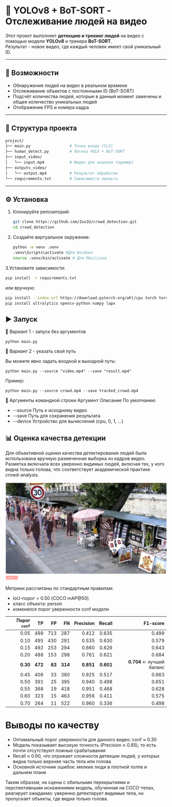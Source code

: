 # 🧠 YOLOv8 + BoT-SORT - Отслеживание людей на видео

Этот проект выполняет **детекцию и трекинг людей** на видео с помощью модели **YOLOv8** и трекера **BoT-SORT**.  
Результат - новое видео, где каждый человек имеет свой уникальный ID.

---

## 🚀 Возможности

- Обнаружение людей на видео в реальном времени  
- Отслеживание объектов с постоянными ID (BoT-SORT)  
- Подсчёт количества людей, которые в данный момент замечены и общее количество уникальных людей  
- Отображение FPS и номера кадра  

---

## 📁 Структура проекта
   
   ```bash
   project/
   ├── main.py                 # Точка входа (CLI)
   ├── human_detect.py         # Логика YOLO + BoT-SORT
   ├── input_video/
   │   └── input.mp4           # Видео для анализа (пример)
   ├── outputs_video/
   │   └── output.mp4          # Результат обработки
   └── requirements.txt        # Зависимости проекта
   ```
---

## ⚙️ Установка

1. Клонируйте репозиторий:
   ```bash
   git clone https://github.com/Zux1U/crowd_detection.git
   cd crowd_detection
   ```
2. Cоздайте виртуальное окружение:
   ```bash
   python -m venv .venv
   .venv\Scripts\activate #Для Windows
   source .venv/bin/activate # Для Mac/Linux
   ```
3.Установите зависимости:
   ```bash
   pip install -r requirements.txt
   ```
или вручную:
   ```bash
pip install --index-url https://download.pytorch.org/whl/cpu torch torchvision
pip install ultralytics opencv-python numpy lapx
   ```

## ▶️ Запуск
🔹 Вариант 1 - запуск без аргументов
   ```
   python main.py
   ```
🔹 Вариант 2 - указать свой путь

Вы можете явно задать входной и выходной путь:
   ```
   python main.py --source "video.mp4" --save "result.mp4"
   ```
Пример:
   ```
   python main.py --source crowd.mp4 --save tracked_crowd.mp4
   ```
🧰 Аргументы командной строки
Аргумент	Описание	По умолчанию
- --source	Путь к исходному видео
- --save	Путь для сохранения результата
- --device	Устройство для вычислений (cpu, 0, 1, …)

## 📊 Оценка качества детекции

Для объективной оценки качества детектирования людей была использована вручную размеченная выборка из кадров видео. Разметка включала всех уверенно видимых людей, включая тех, у кого видна только голова, что соответствует академической практике crowd-analysis.

![Пример результата](example_label.png)

Метрики рассчитаны по стандартным правилам:
- IoU-порог = 0.50 (COCO mAP@50)
- класс объекта: person
- изменялся порог уверенности conf модели

| Порог `conf` | TP  | FP  | FN  | Precision | Recall | F1-score |
|-------------:|----:|----:|----:|----------:|-------:|---------:|
| 0.05 | 499 | 713 | 287 | 0.412 | 0.635 | 0.499 |
| 0.10 | 495 | 430 | 291 | 0.535 | 0.630 | 0.579 |
| 0.15 | 492 | 253 | 294 | 0.660 | 0.626 | 0.643 |
| 0.20 | 488 | 153 | 298 | 0.761 | 0.621 | 0.684 |
| **0.30** | **472** | **83** | **314** | **0.851** | **0.601** | **0.704** ← лучший баланс |
| 0.45 | 406 | 33  | 380 | 0.925 | 0.517 | 0.663 |
| 0.50 | 391 | 25  | 395 | 0.940 | 0.498 | 0.651 |
| 0.55 | 368 | 19  | 418 | 0.951 | 0.468 | 0.628 |
| 0.60 | 323 | 15  | 463 | 0.956 | 0.411 | 0.575 |
| 0.70 | 264 | 11  | 522 | 0.960 | 0.336 | 0.498 |

# Выводы по качеству
- Оптимальный порог уверенности для данного видео: conf ≈ 0.30
- Модель показывает высокую точность (Precision ≈ 0.85), то есть почти отсутствуют ложные срабатывания
- Recall ≈ 0.60, что отражает сложности детекции людей, у которых видна только верхняя часть тела или голова
- Основной источник ошибок: мелкие люди в плотной толпе и дальнем плане

Таким образом, на сцены с обильными перекрытиями и перспективными искажениями модель, обученная на COCO-телах, реагирует ожидаемо: уверенно детектирует видимые тела, но пропускает объекты, где видна только голова.
